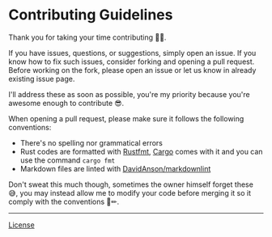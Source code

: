 # Contributing Guidelines

Thank you for taking your time contributing 🎉🙏.

If you have issues, questions, or suggestions, simply open an issue. If you know how to fix such issues, consider forking and opening a pull request. Before working on the fork, please open an issue or let us know in already existing issue page.

I'll address these as soon as possible, you're my priority because you're awesome enough to contribute 😎.

When opening a pull request, please make sure it follows the following conventions:

- There's no spelling nor grammatical errors
- Rust codes are formatted with [Rustfmt], [Cargo] comes with it and you can use the command `cargo fmt`
- Markdown files are linted with [DavidAnson/markdownlint]

[Rustfmt]: https://github.com/rust-lang/rustfmt
[Cargo]: https://github.com/rust-lang/cargo
[DavidAnson/markdownlint]: https://github.com/DavidAnson/markdownlint

Don't sweat this much though, sometimes the owner himself forget these 😅, you may instead allow me to modify your code before merging it so it comply with the conventions 🧐✏.

---

[License](LICENSE)
